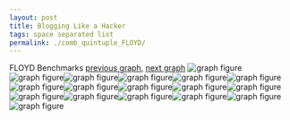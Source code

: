 ```yaml
---
layout: post
title: Blogging Like a Hacker
tags: space separated list
permalink: ./comb_quintuple_FLOYD/
---
```


FLOYD Benchmarks
[previous graph](./comb_quintuple_FACE/), [next graph](./comb_quintuple_H/)
<img src="./images/quintuple/FLOYD/FLOYD-AVL_box.png" alt="graph figure"><img src="./images/quintuple/FLOYD/FLOYD-A_box.png" alt="graph figure"><img src="./images/quintuple/FLOYD/FLOYD-CYPHERD_box.png" alt="graph figure"><img src="./images/quintuple/FLOYD/FLOYD-EGG_box.png" alt="graph figure"><img src="./images/quintuple/FLOYD/FLOYD-FACE_box.png" alt="graph figure"><img src="./images/quintuple/FLOYD/FLOYD-FLOYD_box.png" alt="graph figure"><img src="./images/quintuple/FLOYD/FLOYD-F_box.png" alt="graph figure"><img src="./images/quintuple/FLOYD/FLOYD-H_box.png" alt="graph figure"><img src="./images/quintuple/FLOYD/FLOYD-JSOND_box.png" alt="graph figure"><img src="./images/quintuple/FLOYD/FLOYD-K_box.png" alt="graph figure"><img src="./images/quintuple/FLOYD/FLOYD-O_box.png" alt="graph figure"><img src="./images/quintuple/FLOYD/FLOYD-PDFD_box.png" alt="graph figure"><img src="./images/quintuple/FLOYD/FLOYD-RB_box.png" alt="graph figure"><img src="./images/quintuple/FLOYD/FLOYD-ROD_box.png" alt="graph figure"><img src="./images/quintuple/FLOYD/FLOYD-SMATRIX_box.png" alt="graph figure"><img src="./images/quintuple/FLOYD/FLOYD-SORTD_box.png" alt="graph figure"><img src="./images/quintuple/FLOYD/FLOYD-ZB_box.png" alt="graph figure">